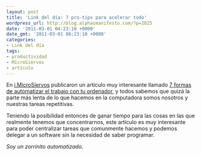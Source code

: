 ```yaml
---
layout: post
title: 'Link del día: 7 pro-tips para acelerar todo'
wordpress_url: http://blog.alphasmanifesto.com/?p=2825
date: '2011-03-01 04:23:10 +0000'
date_gmt: '2011-03-01 06:23:10 +0000'
categories:
- Link del día
tags:
- productividad
- MicroSiervos
- artículo
---
```


En [i.MicroSiervos](http://i.microsiervos.com/ordenadores/7-formas-automatizar-trabajo-ordenador.html) publicaron un artículo muy interesante llamado [7 formas de automatizar el trabajo con tu ordenador](http://thinkwasabi.com/2011/02/7-formas-de-automatizar-el-trabajo-con-tu-ordenador/), y todos sabemos que quizá la parte más lenta de  lo que hacemos en la computadora somos nosotros y nuestras tareas repetitivas.

Teniendo la posibilidad entonces de ganar tiempo para las cosas en las que realmente tenemos que concentrarnos, este artículo es muy interesante para poder centralizar tareas que comunmente hacemos y podemos delegar a un software sin la necesidad de saber programar.

_Soy un zorrinito automatizado._
